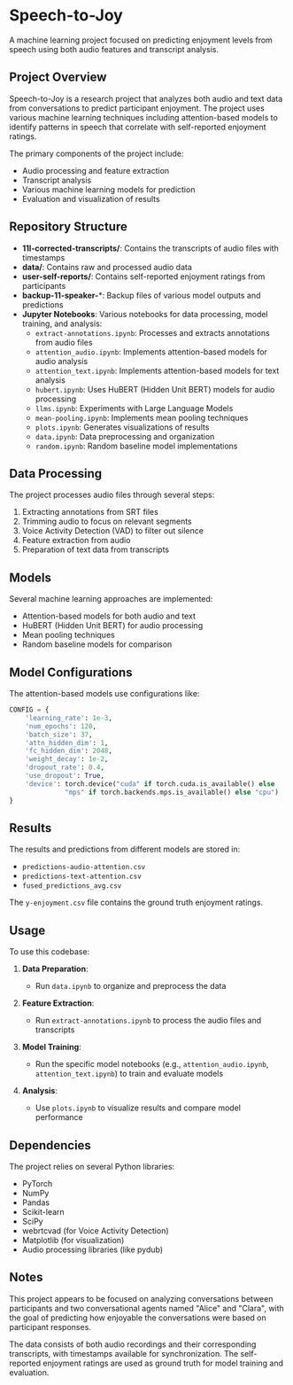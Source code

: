 # Speech-to-Joy

A machine learning project focused on predicting enjoyment levels from speech using both audio features and transcript analysis.

## Project Overview

Speech-to-Joy is a research project that analyzes both audio and text data from conversations to predict participant enjoyment. The project uses various machine learning techniques including attention-based models to identify patterns in speech that correlate with self-reported enjoyment ratings.

The primary components of the project include:

- Audio processing and feature extraction
- Transcript analysis
- Various machine learning models for prediction
- Evaluation and visualization of results

## Repository Structure

- **11l-corrected-transcripts/**: Contains the transcripts of audio files with timestamps
- **data/**: Contains raw and processed audio data
- **user-self-reports/**: Contains self-reported enjoyment ratings from participants
- **backup-11-speaker-***: Backup files of various model outputs and predictions
- **Jupyter Notebooks**: Various notebooks for data processing, model training, and analysis:
  - `extract-annotations.ipynb`: Processes and extracts annotations from audio files
  - `attention_audio.ipynb`: Implements attention-based models for audio analysis
  - `attention_text.ipynb`: Implements attention-based models for text analysis
  - `hubert.ipynb`: Uses HuBERT (Hidden Unit BERT) models for audio processing
  - `llms.ipynb`: Experiments with Large Language Models
  - `mean-pooling.ipynb`: Implements mean pooling techniques
  - `plots.ipynb`: Generates visualizations of results
  - `data.ipynb`: Data preprocessing and organization
  - `random.ipynb`: Random baseline model implementations

## Data Processing

The project processes audio files through several steps:

1. Extracting annotations from SRT files
2. Trimming audio to focus on relevant segments
3. Voice Activity Detection (VAD) to filter out silence
4. Feature extraction from audio
5. Preparation of text data from transcripts

## Models

Several machine learning approaches are implemented:

- Attention-based models for both audio and text
- HuBERT (Hidden Unit BERT) for audio processing
- Mean pooling techniques
- Random baseline models for comparison

## Model Configurations

The attention-based models use configurations like:

```python
CONFIG = {
    'learning_rate': 1e-3,        
    'num_epochs': 120,            
    'batch_size': 37,             
    'attn_hidden_dim': 1,        
    'fc_hidden_dim': 2048,
    'weight_decay': 1e-2,         
    'dropout_rate': 0.4,          
    'use_dropout': True,          
    'device': torch.device("cuda" if torch.cuda.is_available() else
              "mps" if torch.backends.mps.is_available() else "cpu")
}
```

## Results

The results and predictions from different models are stored in:

- `predictions-audio-attention.csv`
- `predictions-text-attention.csv`
- `fused_predictions_avg.csv`

The `y-enjoyment.csv` file contains the ground truth enjoyment ratings.

## Usage

To use this codebase:

1. **Data Preparation**:
   - Run `data.ipynb` to organize and preprocess the data

2. **Feature Extraction**:
   - Run `extract-annotations.ipynb` to process the audio files and transcripts

3. **Model Training**:
   - Run the specific model notebooks (e.g., `attention_audio.ipynb`, `attention_text.ipynb`) to train and evaluate models

4. **Analysis**:
   - Use `plots.ipynb` to visualize results and compare model performance

## Dependencies

The project relies on several Python libraries:

- PyTorch
- NumPy
- Pandas
- Scikit-learn
- SciPy
- webrtcvad (for Voice Activity Detection)
- Matplotlib (for visualization)
- Audio processing libraries (like pydub)

## Notes

This project appears to be focused on analyzing conversations between participants and two conversational agents named "Alice" and "Clara", with the goal of predicting how enjoyable the conversations were based on participant responses.

The data consists of both audio recordings and their corresponding transcripts, with timestamps available for synchronization. The self-reported enjoyment ratings are used as ground truth for model training and evaluation.
